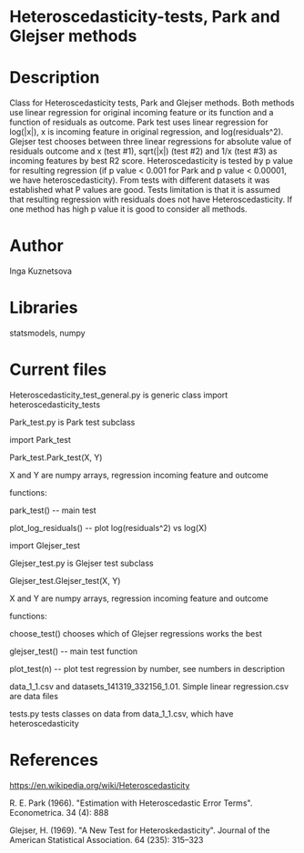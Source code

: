# Heteroscedasticity-tests, Park and Glejser methods

# Description
 Class for Heteroscedasticity tests, Park and Glejser methods.  Both methods use linear regression for original incoming feature or its function and a function of residuals as outcome. Park test uses linear regression for log(|x|), x is incoming feature in original regression, and log(residuals^2).
 Glejser test chooses between three linear regressions for absolute value of residuals outcome and x (test #1), sqrt(|x|) (test #2) and 1/x (test #3) as incoming features by best R2 score.
 Heteroscedasticity is tested by p value for resulting regression (if p value < 0.001 for Park and p value < 0.00001, we have heteroscedasticity). From tests with different datasets it was established what P values are good. Tests limitation is that it is assumed that resulting regression with residuals does not have Heteroscedasticity. If one method has high p value it is good to consider all methods.
 
 
 # Author
 Inga Kuznetsova
 
 # Libraries
 statsmodels, numpy
 
 # Current files
 Heteroscedasticity_test_general.py is generic class
 import heteroscedasticity_tests 
 
 Park_test.py is Park test subclass
 
 import Park_test
 
 Park_test.Park_test(X, Y)
 
 X and Y are numpy arrays, regression incoming feature and outcome
 
 functions:
 
 park_test()  -- main test
 
 plot_log_residuals() -- plot log(residuals^2) vs log(X)
 
 import Glejser_test
 
 Glejser_test.py is Glejser test subclass 
 
Glejser_test.Glejser_test(X, Y)
 
 X and Y are numpy arrays, regression incoming feature and outcome

 functions:
 
 choose_test() chooses which of Glejser regressions works the best
 
 glejser_test() -- main test function 
 
  plot_test(n)  -- plot test regression by number, see numbers in description

 
 data_1_1.csv and datasets_141319_332156_1.01. Simple linear regression.csv are data files
 
 tests.py tests classes on data from data_1_1.csv, which have heteroscedasticity
 
# References
https://en.wikipedia.org/wiki/Heteroscedasticity

R. E. Park (1966). "Estimation with Heteroscedastic Error Terms". Econometrica. 34 (4): 888

Glejser, H. (1969). "A New Test for Heteroskedasticity". Journal of the American Statistical Association. 64 (235): 315–323
